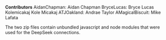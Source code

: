 **Contributors**
AidanChapman: Aidan Chapman
BryceLucas: Bryce Lucas
Kolemicakaj Kole Micakaj
ATJOakland: Andrae Taylor
AMagicalBiscuit: Mike Lafata

The two zip files contain unbundled javascript and node modules that were used for the DeepSeek connections.
